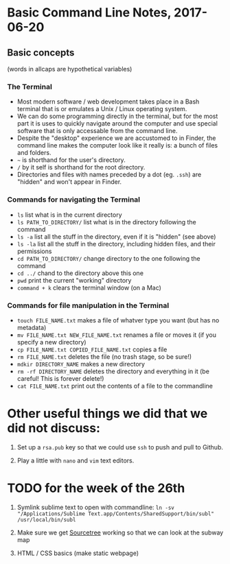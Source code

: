 # Basic Command Line Notes, 2017-06-20

## Basic concepts
(words in allcaps are hypothetical variables)

### The Terminal

* Most modern software / web development takes place in a Bash terminal that is or emulates a Unix / Linux operating system.
* We can do some programming directly in the terminal, but for the most part it is uses to quickly navigate around the computer and use special software that is only accessable from the command line.
* Despite the "desktop" experience we are accustomed to in Finder, the command line makes the computer look like it really is: a bunch of files and folders.
* `~` is shorthand for the user's directory.
* `/` by it self is shorthand for the root directory.
* Directories and files with names preceded by a dot (eg. `.ssh`) are "hidden" and won't appear in Finder.

### Commands for navigating the Terminal
* `ls` list what is in the current directory
* `ls PATH_TO_DIRECTORY/` list what is in the directory following the command
* `ls -a` list all the stuff in the directory, even if it is "hidden" (see above)
* `ls -la` list all the stuff in the directory, including hidden files, and their permissions
* `cd PATH_TO_DIRECTORY/` change directory to the one following the command
* `cd ../` chand to the directory above this one
* `pwd` print the current "working" directory
* `command + k` clears the terminal window (on a Mac)

### Commands for file manipulation in the Terminal
* `touch FILE_NAME.txt` makes a file of whatver type you want (but has no metadata)
* `mv FILE_NAME.txt NEW_FILE_NAME.txt` renames a file or moves it (if you specify a new directory)
* `cp FILE_NAME.txt COPIED_FILE_NAME.txt` copies a file
* `rm FILE_NAME.txt` deletes the file (no trash stage, so be sure!)
* `mdkir DIRECTORY_NAME` makes a new directory
* `rm -rf DIRECTORY_NAME` deletes the directory and everything in it (be careful! This is forever delete!)
* `cat FILE_NAME.txt` print out the contents of a file to the commandline

# Other useful things we did that we did not discuss:
1. Set up a `rsa.pub` key so that we could use `ssh` to push and pull to Github.

2. Play a little with `nano` and `vim` text editors.

# TODO for the week of the 26th

1. Symlink sublime text to open with commandline: `ln -sv "/Applications/Sublime Text.app/Contents/SharedSupport/bin/subl" /usr/local/bin/subl`

2. Make sure we get [Sourcetree](https://www.sourcetreeapp.com) working so that we can look at the subway map

3. HTML / CSS basics (make static webpage)
